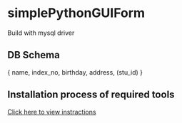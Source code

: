 # simplePythonGUIForm
Build with mysql driver

## DB Schema
{ name, index_no, birthday, address, (stu_id) }

## Installation process of required tools
[Click here to view instractions](https://gist.github.com/ujjwal96/1dcd57542bdaf3c9d1b0dd526ccd44ff "Install PyQt5 on Ubuntu with python3 by ujjwal96")
